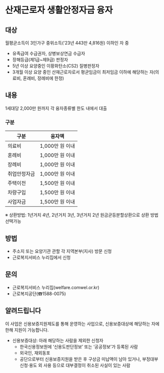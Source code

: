 # 산재근로자 생활안정자금 융자

## 대상
월평균소득이 3인가구 중위소득('23년 443만 4,816원) 이하인 자 중
- 유족급여 수급권자, 상병보상연금 수급자 
- 장해등급(제1급~제9급) 판정자 
- 5년 이상 요양중인 이황화탄소(CS2) 질병판정자 
- 3개월 이상 요양 중인 산재근로자로서 평균임금이 최저임금 이하에 해당하는 자(의료비, 혼례비, 장례비에 한정)

## 내용
1세대당 2,000만 원까지 각 융자종류별 한도 내에서 대출

### 구분

| 구분 | 융자액 |
| --- | --- |
| 의료비 | 1,000만 원 이내 |
| 혼례비 | 1,000만 원 이내 |
| 장례비 | 1,000만 원 이내 |
| 취업안정자금 | 1,000만 원 이내 |
| 주택이전 | 1,500만 원 이내 |
| 차량구입 | 1,500만 원 이내 |
| 사업자금 | 1,500만 원 이내 |

※ 상환방법: 1년거치 4년, 2년거치 3년, 3년거치 2년 원금균등분할상환으로 상환 방법 선택가능

## 방법
- 주소지 또는 요양기관 관할 각 지역본부(지사) 방문 신청
- 근로복지서비스 누리집에서 신청

## 문의
- 근로복지서비스 누리집(welfare.comwel.or.kr)
- 근로복지공단(☎1588-0075)

## 알려드립니다
이 사업은 신용보증지원제도를 통해 운영하는 사업으로, 신용보증대상에 해당하는 자에 한해 지원이 가능합니다.

* 신용보증대상: 아래 해당하는 사람을 제외한 신청자
  - 한국신용정보원에 ‘신용도판단정보’ 또는 ‘공공정보’가 등록된 사람
  - 외국인, 재외동포
  - 공단으로부터 신용보증지원을 받은 후 구상금 미납액이 남아 있거나, 부정대부 신청·용도 외 사용 등으로 대부결정이 취소된 사실이 있는 사람
